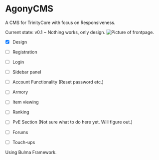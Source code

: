 # AgonyCMS
A CMS for TrinityCore with focus on Responsiveness.

Current state: v0.1 ~ Nothing works, only design.
![Picture of frontpage.](https://i.imgur.com/Rgp4hAj.png)

- [x] Design
- [ ] Registration
- [ ] Login
- [ ] Sidebar panel
- [ ] Account Functionality (Reset password etc.)
- [ ] Armory
- [ ] Item viewing
- [ ] Ranking
- [ ] PvE Section (Not sure what to do here yet. Will figure out.)
- [ ] Forums
- [ ] Touch-ups


Using Bulma Framework.
